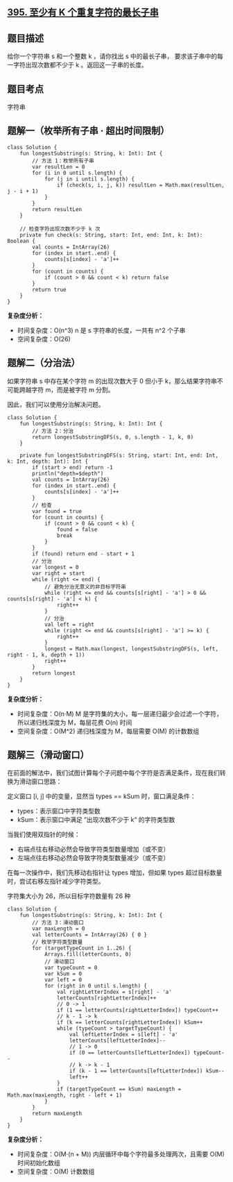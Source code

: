 ## [395. 至少有 K 个重复字符的最长子串](https://leetcode.cn/problems/longest-substring-with-at-least-k-repeating-characters/)

## 题目描述

给你一个字符串 s 和一个整数 k ，请你找出 s 中的最长子串， 要求该子串中的每一字符出现次数都不少于 k 。返回这一子串的长度。

## 题目考点

字符串

## 题解一（枚举所有子串 · 超出时间限制）
 
```
class Solution {
    fun longestSubstring(s: String, k: Int): Int {
        // 方法 1：枚举所有子串
        var resultLen = 0
        for (i in 0 until s.length) {
            for (j in i until s.length) {
                if (check(s, i, j, k)) resultLen = Math.max(resultLen, j - i + 1)
            }
        }
        return resultLen
    }

    // 检查字符出现次数不少于 k 次
    private fun check(s: String, start: Int, end: Int, k: Int): Boolean {
        val counts = IntArray(26)
        for (index in start..end) {
            counts[s[index] - 'a']++
        }
        for (count in counts) {
            if (count > 0 && count < k) return false
        }
        return true
    }
}
```

**复杂度分析：**

- 时间复杂度：O(n^3) n 是 s 字符串的长度，一共有 n^2 个子串
- 空间复杂度：O(26) 

## 题解二（分治法）

如果字符串 s 中存在某个字符 m 的出现次数大于 0 但小于 k，那么结果字符串不可能跨越字符 m，而是被字符 m 分割。

因此，我们可以使用分治解决问题。

```
class Solution {
    fun longestSubstring(s: String, k: Int): Int {
        // 方法 2：分治
        return longestSubstringDFS(s, 0, s.length - 1, k, 0)
    }

    private fun longestSubstringDFS(s: String, start: Int, end: Int, k: Int, depth: Int): Int {
        if (start > end) return -1
        println("depth=$depth")
        val counts = IntArray(26)
        for (index in start..end) {
            counts[s[index] - 'a']++
        }
        // 检查
        var found = true
        for (count in counts) {
            if (count > 0 && count < k) {
                found = false
                break
            }
        }
        if (found) return end - start + 1
        // 分治
        var longest = 0
        var right = start
        while (right <= end) {
            // 避免分治无意义的非目标字符串
            while (right <= end && counts[s[right] - 'a'] > 0 && counts[s[right] - 'a'] < k) {
                right++
            }
            // 分治
            val left = right
            while (right <= end && counts[s[right] - 'a'] >= k) {
                right++
            }
            longest = Math.max(longest, longestSubstringDFS(s, left, right - 1, k, depth + 1))
            right++
        }
        return longest
    }
}
```

**复杂度分析：**

- 时间复杂度：O(n·M) M 是字符集的大小，每一层递归最少会过滤一个字符，所以递归栈深度为 M，每层花费 O(n) 时间
- 空间复杂度：O(M^2) 递归栈深度为 M，每层需要 O(M) 的计数数组 

## 题解三（滑动窗口）

在前面的解法中，我们试图计算每个子问题中每个字符是否满足条件，现在我们转换为滑动窗口思路：

定义窗口 [i, j] 中的变量，显然当 types == kSum 时，窗口满足条件：
- types：表示窗口中字符类型数
- kSum：表示窗口中满足 ”出现次数不少于 k“ 的字符类型数

当我们使用双指针的时候：

- 右端点往右移动必然会导致字符类型数量增加（或不变）
- 左端点往右移动必然会导致字符类型数量减少（或不变）

在每一次操作中，我们先移动右指针让 types 增加，但如果 types 超过目标数量时，尝试右移左指针减少字符类型。

字符集大小为 26，所以目标字符数量有 26 种

```
class Solution {
    fun longestSubstring(s: String, k: Int): Int {
        // 方法 3：滑动窗口
        var maxLength = 0
        val letterCounts = IntArray(26) { 0 }
        // 枚举字符类型数量
        for (targetTypeCount in 1..26) {
            Arrays.fill(letterCounts, 0)
            // 滑动窗口
            var typeCount = 0
            var kSum = 0
            var left = 0
            for (right in 0 until s.length) {
                val rightLetterIndex = s[right] - 'a'
                letterCounts[rightLetterIndex]++
                // 0 -> 1
                if (1 == letterCounts[rightLetterIndex]) typeCount++
                // k - 1 -> k
                if (k == letterCounts[rightLetterIndex]) kSum++
                while (typeCount > targetTypeCount) {
                    val leftLetterIndex = s[left] - 'a'
                    letterCounts[leftLetterIndex]--
                    // 1 -> 0
                    if (0 == letterCounts[leftLetterIndex]) typeCount--
                    // k -> k - 1
                    if (k - 1 == letterCounts[leftLetterIndex]) kSum--
                    left++
                }
                if (targetTypeCount == kSum) maxLength = Math.max(maxLength, right - left + 1)
            }
        }
        return maxLength
    }
}
```

**复杂度分析：**

- 时间复杂度：O(M·(n + M)) 内层循环中每个字符最多处理两次，且需要 O(M) 时间初始化数组
- 空间复杂度：O(M) 计数数组
